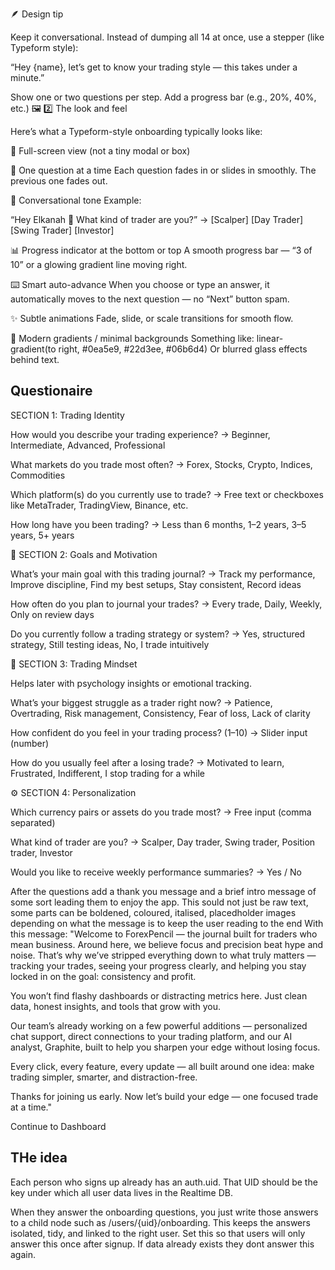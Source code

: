🪶 Design tip

Keep it conversational.
Instead of dumping all 14 at once, use a stepper (like Typeform style):

“Hey {name}, let’s get to know your trading style — this takes under a minute.”

Show one or two questions per step. Add a progress bar (e.g., 20%, 40%, etc.)
🖼️ 2️⃣ The look and feel

Here’s what a Typeform-style onboarding typically looks like:

🧭 Full-screen view (not a tiny modal or box)

🎤 One question at a time
Each question fades in or slides in smoothly. The previous one fades out.

💬 Conversational tone
Example:

“Hey Elkanah 👋
What kind of trader are you?”
→ [Scalper] [Day Trader] [Swing Trader] [Investor]

📊 Progress indicator at the bottom or top
A smooth progress bar — “3 of 10” or a glowing gradient line moving right.

⌨️ Smart auto-advance
When you choose or type an answer, it automatically moves to the next question — no “Next” button spam.

✨ Subtle animations
Fade, slide, or scale transitions for smooth flow.

🎨 Modern gradients / minimal backgrounds
Something like:
linear-gradient(to right, #0ea5e9, #22d3ee, #06b6d4)
Or blurred glass effects behind text.

## Questionaire

SECTION 1: Trading Identity

How would you describe your trading experience?
→ Beginner, Intermediate, Advanced, Professional

What markets do you trade most often?
→ Forex, Stocks, Crypto, Indices, Commodities

Which platform(s) do you currently use to trade?
→ Free text or checkboxes like MetaTrader, TradingView, Binance, etc.

How long have you been trading?
→ Less than 6 months, 1–2 years, 3–5 years, 5+ years

🎯 SECTION 2: Goals and Motivation

What’s your main goal with this trading journal?
→ Track my performance, Improve discipline, Find my best setups, Stay consistent, Record ideas

How often do you plan to journal your trades?
→ Every trade, Daily, Weekly, Only on review days

Do you currently follow a trading strategy or system?
→ Yes, structured strategy, Still testing ideas, No, I trade intuitively

🧠 SECTION 3: Trading Mindset

Helps later with psychology insights or emotional tracking.

What’s your biggest struggle as a trader right now?
→ Patience, Overtrading, Risk management, Consistency, Fear of loss, Lack of clarity

How confident do you feel in your trading process? (1–10)
→ Slider input (number)

How do you usually feel after a losing trade?
→ Motivated to learn, Frustrated, Indifferent, I stop trading for a while

⚙️ SECTION 4: Personalization

Which currency pairs or assets do you trade most?
→ Free input (comma separated)

What kind of trader are you?
→ Scalper, Day trader, Swing trader, Position trader, Investor

Would you like to receive weekly performance summaries?
→ Yes / No

After the questions add a thank you message and a brief intro message of some sort leading them to enjoy the app.
This sould not just be raw text, some parts can be boldened, coloured, italised, placedholder images depending on what the message is to keep the user reading to the end
With this message:
"Welcome to ForexPencil — the journal built for traders who mean business.
Around here, we believe focus and precision beat hype and noise.
That’s why we’ve stripped everything down to what truly matters — tracking your trades, seeing your progress clearly, and helping you stay locked in on the goal: consistency and profit.

You won’t find flashy dashboards or distracting metrics here. Just clean data, honest insights, and tools that grow with you.

Our team’s already working on a few powerful additions — personalized chat support, direct connections to your trading platform, and our AI analyst, Graphite, built to help you sharpen your edge without losing focus.

Every click, every feature, every update — all built around one idea:
make trading simpler, smarter, and distraction-free.

Thanks for joining us early.
Now let’s build your edge — one focused trade at a time."

Continue to Dashboard

## THe idea

Each person who signs up already has an auth.uid.
That UID should be the key under which all user data lives in the Realtime DB.

When they answer the onboarding questions, you just write those answers to a child node such as /users/{uid}/onboarding.
This keeps the answers isolated, tidy, and linked to the right user.
Set this so that users will only answer this once after signup. If data already exists they dont answer this again.
